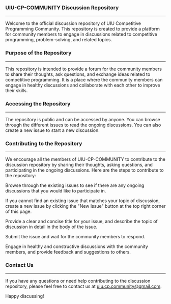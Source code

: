 ### UIU-CP-COMMUNITY Discussion Repository
---
Welcome to the official discussion repository of UIU Competitive Programming Community. This repository is created to provide a platform for community members to engage in discussions related to competitive programming, problem-solving, and related topics.

### Purpose of the Repository
---
This repository is intended to provide a forum for the community members to share their thoughts, ask questions, and exchange ideas related to competitive programming. It is a place where the community members can engage in healthy discussions and collaborate with each other to improve their skills.

### Accessing the Repository
---
The repository is public and can be accessed by anyone. You can browse through the different issues to read the ongoing discussions. You can also create a new issue to start a new discussion.

### Contributing to the Repository
---
We encourage all the members of UIU-CP-COMMUNITY to contribute to the discussion repository by sharing their thoughts, asking questions, and participating in the ongoing discussions. Here are the steps to contribute to the repository:

Browse through the existing issues to see if there are any ongoing discussions that you would like to participate in.

If you cannot find an existing issue that matches your topic of discussion, create a new issue by clicking the "New Issue" button at the top right corner of this page.

Provide a clear and concise title for your issue, and describe the topic of discussion in detail in the body of the issue.

Submit the issue and wait for the community members to respond.

Engage in healthy and constructive discussions with the community members, and provide feedback and suggestions to others.

### Contact Us
---
If you have any questions or need help contributing to the discussion repository, please feel free to contact us at uiu.cp.community@gmail.com.

Happy discussing!
